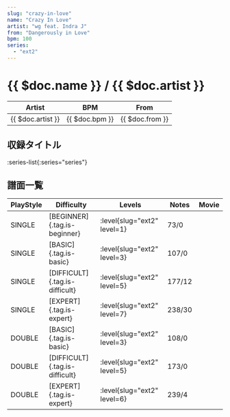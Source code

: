 ```yaml
---
slug: "crazy-in-love"
name: "Crazy In Love"
artist: "wg feat. Indra J"
from: "Dangerously in Love"
bpm: 100
series:
  - "ext2"
---
```


# {{ $doc.name }} / {{ $doc.artist }}

|Artist|BPM|From|
|------|---|----|
|{{ $doc.artist }}|{{ $doc.bpm }}|{{ $doc.from }}|

## 収録タイトル

:series-list{:series="series"}

## 譜面一覧

|PlayStyle|Difficulty|Levels|Notes|Movie|
|---------|----------|------|-----|-----|
|SINGLE|[BEGINNER]{.tag.is-beginner}|:level{slug="ext2" level=1}|73/0||
|SINGLE|[BASIC]{.tag.is-basic}|:level{slug="ext2" level=3}|107/0||
|SINGLE|[DIFFICULT]{.tag.is-difficult}|:level{slug="ext2" level=5}|177/12||
|SINGLE|[EXPERT]{.tag.is-expert}|:level{slug="ext2" level=7}|238/30||
|DOUBLE|[BASIC]{.tag.is-basic}|:level{slug="ext2" level=3}|108/0||
|DOUBLE|[DIFFICULT]{.tag.is-difficult}|:level{slug="ext2" level=5}|173/0||
|DOUBLE|[EXPERT]{.tag.is-expert}|:level{slug="ext2" level=6}|239/4||
